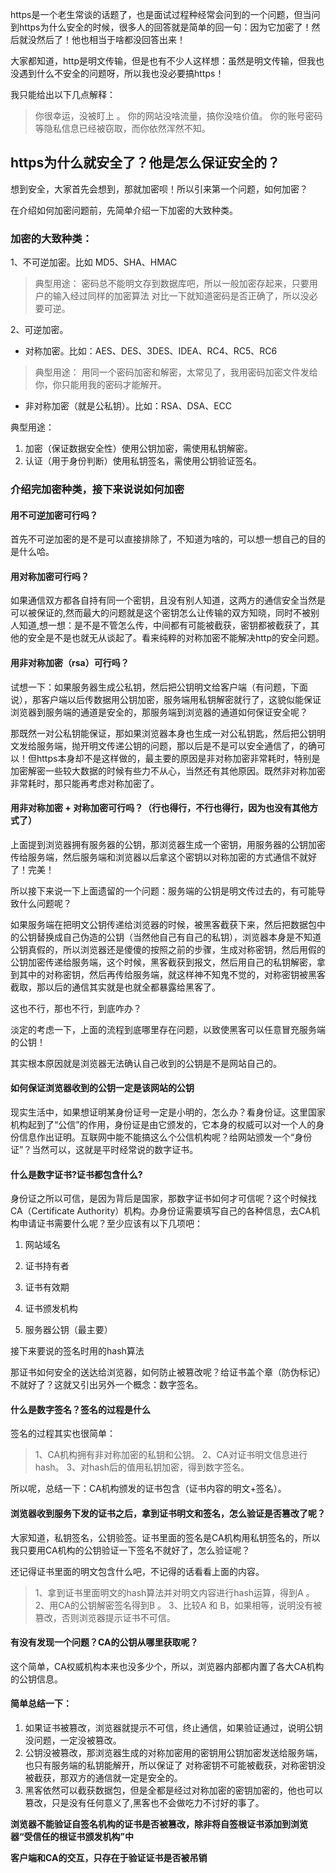 https是一个老生常谈的话题了，也是面试过程种经常会问到的一个问题，但当问到https为什么安全的时候，很多人的回答就是简单的回一句：因为它加密了！然后就没然后了！他也相当于啥都没回答出来！

大家都知道，http是明文传输，但是也有不少人这样想：虽然是明文传输，但我也没遇到什么不安全的问题呀，所以我也没必要搞https！

我只能给出以下几点解释：

> 你很幸运，没被盯上 。
> 你的网站没啥流量，搞你没啥价值。
> 你的账号密码等隐私信息已经被窃取，而你依然浑然不知。

## https为什么就安全了？他是怎么保证安全的？ 

想到安全，大家首先会想到，那就加密呗！所以引来第一个问题，如何加密？

在介绍如何加密问题前，先简单介绍一下加密的大致种类。

### 加密的大致种类：

1、不可逆加密。比如 MD5、SHA、HMAC

> 典型用途：
> 密码总不能明文存到数据库吧，所以一般加密存起来，只要用户的输入经过同样的加密算法 对比一下就知道密码是否正确了，所以没必要可逆。

2、可逆加密。

- 对称加密。比如：AES、DES、3DES、IDEA、RC4、RC5、RC6

> 典型用途： 
> 用同一个密码加密和解密，太常见了，我用密码加密文件发给你，你只能用我的密码才能解开。

- 非对称加密（就是公私钥）。比如：RSA、DSA、ECC

典型用途： 

1. 加密（保证数据安全性）使用公钥加密，需使用私钥解密。 
2. 认证（用于身份判断）使用私钥签名，需使用公钥验证签名。

### 介绍完加密种类，接下来说说如何加密 

#### 用不可逆加密可行吗？ 

首先不可逆加密的是不是可以直接排除了，不知道为啥的，可以想一想自己的目的是什么哈。

#### 用对称加密可行吗？ 

如果通信双方都各自持有同一个密钥，且没有别人知道，这两方的通信安全当然是可以被保证的,然而最大的问题就是这个密钥怎么让传输的双方知晓，同时不被别人知道,想一想：是不是不管怎么传，中间都有可能被截获，密钥都被截获了，其他的安全是不是也就无从谈起了。看来纯粹的对称加密不能解决http的安全问题。

#### 用非对称加密（rsa）可行吗？ 

试想一下：如果服务器生成公私钥，然后把公钥明文给客户端（有问题，下面说），那客户端以后传数据用公钥加密，服务端用私钥解密就行了，这貌似能保证浏览器到服务端的通道是安全的，那服务端到浏览器的通道如何保证安全呢？

那既然一对公私钥能保证，那如果浏览器本身也生成一对公私钥匙，然后把公钥明文发给服务端，抛开明文传递公钥的问题，那以后是不是可以安全通信了，的确可以！但https本身却不是这样做的，最主要的原因是非对称加密非常耗时，特别是加密解密一些较大数据的时候有些力不从心，当然还有其他原因。既然非对称加密非常耗时，那只能再考虑对称加密了。

#### 用非对称加密 + 对称加密可行吗？（行也得行，不行也得行，因为也没有其他方式了） 

上面提到浏览器拥有服务器的公钥，那浏览器生成一个密钥，用服务器的公钥加密传给服务端，然后服务端和浏览器以后拿这个密钥以对称加密的方式通信不就好了！完美！

所以接下来说一下上面遗留的一个问题：服务端的公钥是明文传过去的，有可能导致什么问题呢？

如果服务端在把明文公钥传递给浏览器的时候，被黑客截获下来，然后把数据包中的公钥替换成自己伪造的公钥（当然他自己有自己的私钥），浏览器本身是不知道公钥真假的，所以浏览器还是傻傻的按照之前的步骤，生成对称密钥，然后用假的公钥加密传递给服务端，这个时候，黑客截获到报文，然后用自己的私钥解密，拿到其中的对称密钥，然后再传给服务端，就这样神不知鬼不觉的，对称密钥被黑客截取，那以后的通信其实就是也就全都暴露给黑客了。

这也不行，那也不行，到底咋办？

淡定的考虑一下，上面的流程到底哪里存在问题，以致使黑客可以任意冒充服务端的公钥！

其实根本原因就是浏览器无法确认自己收到的公钥是不是网站自己的。

#### 如何保证浏览器收到的公钥一定是该网站的公钥 

现实生活中，如果想证明某身份证号一定是小明的，怎么办？看身份证。这里国家机构起到了“公信”的作用，身份证是由它颁发的，它本身的权威可以对一个人的身份信息作出证明。互联网中能不能搞这么个公信机构呢？给网站颁发一个“身份证”？当然可以，这就是平时经常说的数字证书。

#### 什么是数字证书?证书都包含什么? 

身份证之所以可信，是因为背后是国家，那数字证书如何才可信呢？这个时候找CA（Certificate Authority）机构。办身份证需要填写自己的各种信息，去CA机构申请证书需要什么呢？至少应该有以下几项吧：

1. 网站域名 

2. 证书持有者 

3. 证书有效期 

4. 证书颁发机构 

5. 服务器公钥（最主要）


接下来要说的签名时用的hash算法

那证书如何安全的送达给浏览器，如何防止被篡改呢？给证书盖个章（防伪标记）不就好了？这就又引出另外一个概念：数字签名。

#### 什么是数字签名？签名的过程是什么 

签名的过程其实也很简单：

> 1、CA机构拥有非对称加密的私钥和公钥。
> 2、CA对证书明文信息进行hash。
> 3、对hash后的值用私钥加密，得到数字签名。

所以呢，总结一下：CA机构颁发的证书包含（证书内容的明文+签名）。

#### 浏览器收到服务下发的证书之后，拿到证书明文和签名，怎么验证是否篡改了呢？ 

大家知道，私钥签名，公钥验签。证书里面的签名是CA机构用私钥签名的，所以我只要用CA机构的公钥验证一下签名不就好了，怎么验证呢？

还记得证书里面的明文包含什么吧，不记得的话看看上面的内容。

> 1、拿到证书里面明文的hash算法并对明文内容进行hash运算，得到A 。
> 2、用CA的公钥解密签名得到B 。
> 3、比较A 和 B，如果相等，说明没有被篡改，否则浏览器提示证书不可信。

#### 有没有发现一个问题？CA的公钥从哪里获取呢？ 

这个简单，CA权威机构本来也没多少个，所以，浏览器内部都内置了各大CA机构的公钥信息。

#### 简单总结一下：

1. 如果证书被篡改，浏览器就提示不可信，终止通信，如果验证通过，说明公钥没问题，一定没被篡改。
2. 公钥没被篡改，那浏览器生成的对称加密用的密钥用公钥加密发送给服务端，也只有服务端的私钥能解开，所以保证了 对称密钥不可能被截获，对称密钥没被截获，那双方的通信就一定是安全的。
3. 黑客依然可以截获数据包，但是全都是经过对称加密的密钥加密的，他也可以篡改，只是没有任何意义了,黑客也不会做吃力不讨好的事了。

**浏览器不能验证自签名机构的证书是否被篡改，除非将自签根证书添加到浏览器“受信任的根证书颁发机构”中**

**客户端和CA的交互，只存在于验证证书是否被吊销**

